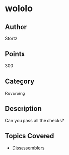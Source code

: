 # wololo
## Author
Stortz
## Points
300
## Category
Reversing
## Description
Can you pass all the checks?
## Topics Covered

- [Dissassemblers](/reverse-engineering/what-are-disassemblers/)
